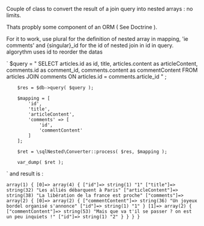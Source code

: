 Couple of class to convert the result of a join query into nested arrays : no limits.

Thats propbly some component of an ORM ( See Doctrine ).

For it to work, use plural for the definition of nested array in mapping, 'ie comments' and {singular}_id for the id of nested join in id in query. 
algorythm uses id to reorder the datas

`
		$query = "
				SELECT 
				articles.id as id,
				title, 
				articles.content as articleContent, 
				comments.id as comment_id,
				comments.content as commentContent
				FROM articles
				JOIN comments ON articles.id = comments.article_id
			"
		;

		$res = $db->query( $query );

		$mapping = [
			'id',
			'title',
			'articleContent',
			'comments' => [
				'id',
				'commentContent'
			]
		];

		$ret = \sqlNested\Converter::process( $res, $mapping );

		var_dump( $ret );

`
and result is :	

`
	array(1) {
	  [0]=>
	  array(4) {
	    ["id"]=>
	    string(1) "1"
	    ["title"]=>
	    string(32) "Les alliés débarquent à Paris"
	    ["articleContent"]=>
	    string(38) "La libération de la france est proche"
	    ["comments"]=>
	    array(2) {
	      [0]=>
	      array(2) {
	        ["commentContent"]=>
	        string(36) "Un joyeux bordel organisé s'annonce"
	        ["id"]=>
	        string(1) "1"
	      }
	      [1]=>
	      array(2) {
	        ["commentContent"]=>
	        string(53) "Mais que va t'il se passer ? on est un peu inquiets !"
	        ["id"]=>
	        string(1) "2"
	      }
	    }
	  }
	}
`